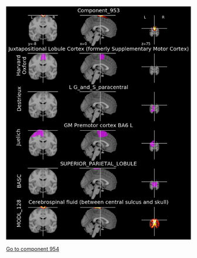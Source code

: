 


![953](preliminary/953.jpg "Component 953")

[Go to component 954](https://parietal-inria.github.io/MODL_atlas/1024/954 "Component 954")